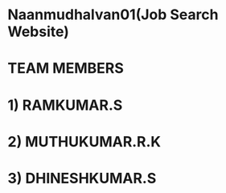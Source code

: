 # Naanmudhalvan01(**Job Search Website**)
# **TEAM MEMBERS**
# **1) RAMKUMAR.S**
# **2) MUTHUKUMAR.R.K**
# **3) DHINESHKUMAR.S**
